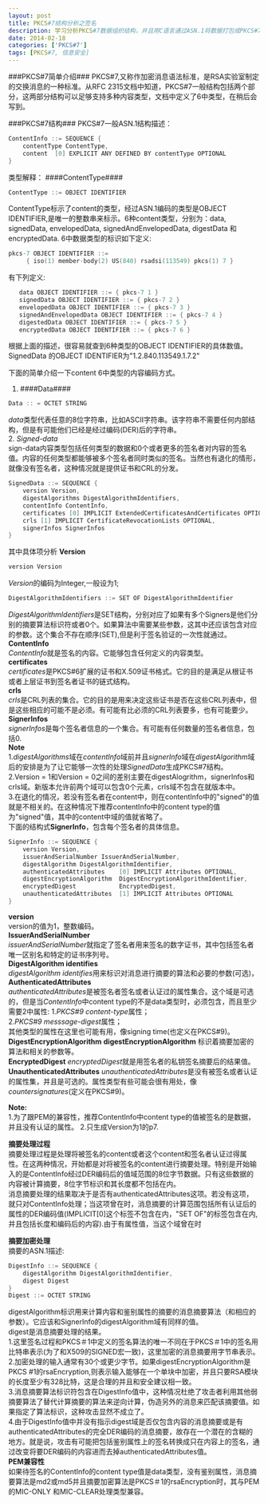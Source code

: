 ```yaml
---
layout: post
title: PKCS#7结构分析之签名
description: 学习分析PKCS#7数据组织结构，并且用C语言通过ASN.1将数据打包成PKCS#7格式
date: 2014-02-18
categories: ['PKCS#7']
tags: [PKCS#7, 信息安全]
---
```


###PKCS#7简单介绍###
PKCS#7,又称作加密消息语法标准，是RSA实验室制定的交换消息的一种标准。从RFC 2315文档中知道，PKCS#7一般结构包括两个部分，这两部分结构可以足够支持多种内容类型，文档中定义了6中类型，在稍后会写到。
<!--more-->
###PKCS#7结构###
PKCS#7一般ASN.1结构描述：
```c
ContentInfo ::= SEQUENCE {
    contentType ContentType,
    content  [0] EXPLICIT ANY DEFINED BY contentType OPTIONAL 
}
```
类型解释：
####ContentType####
```c
ContentType ::= OBJECT IDENTIFIER
```
ContentType标示了content的类型，经过ASN.1编码的类型是OBJECT IDENTIFIER,是唯一的整数串来标示。6种content类型，分别为：data, signedData, envelopedData, signedAndEnvelopedData, digestData 和encryptedData.
6中数据类型的标识如下定义:
```c
pkcs-7 OBJECT IDENTIFIER ::=
     { iso(1) member-body(2) US(840) rsadsi(113549) pkcs(1) 7 }
```
有下列定义:    
```c
   data OBJECT IDENTIFIER ::= { pkcs-7 1 }
   signedData OBJECT IDENTIFIER ::= { pkcs-7 2 }
   envelopedData OBJECT IDENTIFIER ::= { pkcs-7 3 }
   signedAndEnvelopedData OBJECT IDENTIFIER ::= { pkcs-7 4 }
   digestedData OBJECT IDENTIFIER ::= { pkcs-7 5 }
   encryptedData OBJECT IDENTIFIER ::= { pkcs-7 6 }
```
根据上面的描述，很容易就查到6种类型的OBJECT IDENTIFIER的具体数值。
SignedData 的OBJECT IDENTIFIER为"1.2.840.113549.1.7.2"

下面的简单介绍一下content 6中类型的内容编码方式。
1. ####Data####  
```c
Data :: = OCTET STRING
```
*data*类型代表任意的8位字符串，比如ASCII字符串。该字符串不需要任何内部结构，但是有可能他们已经是经过编码(DER)后的字符串。  
2. *Signed-data*  
sign-data内容类型包括任何类型的数据和0个或者更多的签名者对内容的签名值。内容的任何类型都能够被多个签名者同时类似的签名。当然也有退化的情形，就像没有签名者，这种情况就是提供证书和CRL的分发。

```c
SignedData ::= SEQUENCE {
    version Version,
    digestAlgorithms DigestAlgorithmIdentifiers,
    contentInfo ContentInfo,
    certificates [0] IMPLICIT ExtendedCertificatesAndCertificates OPTIONAL,
    crls [1] IMPLICIT CertificateRevocationLists OPTIONAL,
    signerInfos SignerInfos 
}
```
其中具体项分析
**Version**  
```c
version Version
```
*Version*的编码为Integer,一般设为1;  
```c
DigestAlgorithmIdentifiers ::= SET OF DigestAlgorithmIdentifier
```
*DigestAlgorithmIdentifiers*是SET结构，分别对应了如果有多个Signers是他们分别的摘要算法标识符或者0个。如果算法中需要某些参数，这其中还应该包含对应的参数。这个集合不存在顺序(SET),但是利于签名验证的一次性就通过。  
**ContentInfo**  
*ContentInfo*就是签名的内容。它能够包含任何定义的内容类型。  
**certificates**  
*certificates*是PKCS#6扩展的证书和X.509证书格式。它的目的是满足从根证书或者上层证书到签名者证书的链式结构。  
**crls**  
*crls*是CRL列表的集合。它的目的是用来决定这些证书是否在这些CRL列表中，但是这些相应的可能不是必须。有可能有比必须的CRL列表要多，也有可能要少。    
**SignerInfos**  
*signerInfos*是每个签名者信息的一个集合。有可能有任何数量的签名者信息，包括0.  
**Note**  
1.*digestAlgorithms*域在*contentInfo*域前并且*signerInfo*域在*digestAlgorithm*域后的安排是为了让它能够一次性的处理*SignedData*生成PKCS#7结构。   
2.Version = 1和Version = 0之间的差别主要在digestAlogrithm，signerInfos和crls域。新版本允许前两个域可以包含0个元素，crls域不包含在就版本中。   
3.在退化的情况，若没有签名者在content中，则在contentInfo中的"signed"的值就是不相关的。在这种情况下推荐contentInfo中的content type的值为"signed"值，其中的content中域的值就省略了。   
下面的结构式**SignerInfo**，包含每个签名者的具体信息。
```c
SignerInfo ::= SEQUENCE {
	version Version,
	issuerAndSerialNumber IssuerAndSerialNumber,
	digestAlgorithm DigestAlgorithmIdentifier,
	authenticatedAttributes    [0] IMPLICIT Attributes OPTIONAL,
	digestEncryptionAlgorithm  DigestEncryptionAlgorithmIdentifier,
	encryptedDigest 		   EncryptedDigest, 
	unauthenticatedAttributes  [1] IMPLICIT Attributes OPTIONAL 
}
```
**version**  
version的值为1，整数编码。  
**IssuerAndSerialNumber**   
*issuerAndSerialNumber*就指定了签名者用来签名的数字证书，其中包括签名者唯一区别名和特定的证书序列号。  
**DigestAlgorithm identifies**  
*digestAlgorithm identifies*用来标识对消息进行摘要的算法和必要的参数(可选)，  
**AuthenticatedAttributes**   
*authenticatedAttributes*是被签名者签名或者认证过的属性集合。这个域是可选的，但是当*ContentInfo*中content type的不是data类型时，必须包含，而且至少需要2中属性:
1.*PKCS#9 content-type*属性；  
2.*PKCS#9 messsage-digest*属性；  
其他类型的属性在这里也可能有用，像signing time(也定义在PKCS#9)。   
**DigestEncryptionAlgorithm**
**digestEncryptionAlgorithm** 标识着摘要加密的算法和相关的参数等。  
**EncryptedDigest**
*encryptedDigest*就是用签名者的私钥签名摘要后的结果值。  
**UnauthenticatedAttributes**
*unauthenticatedAttributes*是没有被签名或者认证的属性集，并且是可选的。属性类型有些可能会很有用处，像*countersignatures*(定义在PKCS#9)。  

**Note:**  
1.为了跟PEM的兼容性，推荐ContentInfo中content type的值被签名的是数据，并且没有认证的属性。
2.只生成Version为1的p7.   

**摘要处理过程**  
摘要处理过程是处理将被签名的content或者这个content和签名者认证过得属性。在这两种情况，开始都是对将被签名的content进行摘要处理。特别是开始输入的是ContentInfo经过DER编码后的值域范围的8位字节数据。只有这些数据的内容被计算摘要，8位字节标识和其长度都不包括在内。  
消息摘要处理的结果取决于是否有authenticatedAttributes这项。若没有这项，就只对ContentInfo处理；当这项曾在时，消息摘要的计算范围包括所有认证后的属性的DER编码值(IMPLICIT[0]这个标签不包含在内，"SET OF"的标签包含在内,并且包括长度和编码后的内容).由于有属性值，当这个域曾在时

**摘要加密处理**    
摘要的ASN.1描述:    
```c
DigestInfo ::= SEQUENCE {
	digestAlgorithm DigestAlgorithmIdentifier,
	digest Digest 
}
Digest ::= OCTET STRING
```
digestAlgorithm标识用来计算内容和鉴别属性的摘要的消息摘要算法（和相应的参数）。它应该和SignerInfo的digestAlgorithm域有同样的值。  
digest是消息摘要处理的结果。   
1.这里签名过程和PKCS＃1中定义的签名算法的唯一不同在于PKCS＃1中的签名用比特串表示(为了和X509的SIGNED宏一致)，这里加密的消息摘要用字节串表示。     
2.加密处理的输入通常有30个或更少字节。如果digestEncryptionAlgorithm是PKCS #1的rsaEncryption,则表示输入能够在一个单块中加密，并且只要RSA模块的长度至少有328比特，这是合理的并且和安全建议相一致。     
3.消息摘要算法标识符包含在DigestInfo值中，这种情况杜绝了攻击者利用其他弱摘要算法了替代计算摘要的算法来逆向计算，伪造另外的消息来匹配该摘要值。如果指定了算法标识，这种攻击显然不成立了。  
4.由于DigestInfo值中并没有指示digest域是否仅包含内容的消息摘要或是有authenticatedAttributes的完全DER编码的消息摘要，故存在一个潜在的含糊的地方。就是说，攻击有可能把包括鉴别属性上的签名转换成只在内容上的签名，通过改变将要DER编码的内容进而去掉authenticatedAttributes值。    
**PEM兼容性**    
如果待签名的ContentInfo的content type值是data类型，没有鉴别属性，消息摘要算法是md2或md5并且摘要加密算法是PKCS＃1的rsaEncryption时，其与PEM的MIC-ONLY 和MIC-CLEAR处理类型兼容。  
